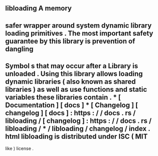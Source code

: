 #
libloading
A
memory
-
safer
wrapper
around
system
dynamic
library
loading
primitives
.
The
most
important
safety
guarantee
by
this
library
is
prevention
of
dangling
-
Symbol
s
that
may
occur
after
a
Library
is
unloaded
.
Using
this
library
allows
loading
dynamic
libraries
(
also
known
as
shared
libraries
)
as
well
as
use
functions
and
static
variables
these
libraries
contain
.
*
[
Documentation
]
[
docs
]
*
[
Changelog
]
[
changelog
]
[
docs
]
:
https
:
/
/
docs
.
rs
/
libloading
/
[
changelog
]
:
https
:
/
/
docs
.
rs
/
libloading
/
*
/
libloading
/
changelog
/
index
.
html
libloading
is
distributed
under
ISC
(
MIT
-
like
)
license
.
